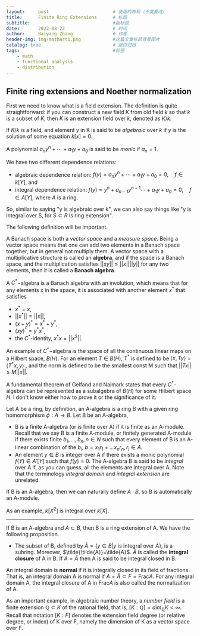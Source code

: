 ```yaml
---
layout:     post   				        # 使用的布局（不需要改）
title:      Finite Ring Extensions 	    # 标题 
subtitle:                               #副标题
date:       2022-08-22 				    # 时间
author:     Baiyang Zhang 				# 作者
header-img: img/mathArt1.png 	        #这篇文章标题背景图片
catalog: true 						    # 是否归档
tags:								    #标签
    - math
    - functional analysis
    - distribution
---
```


## Finite ring extensions and Noether normalization

First we need to know what is a field extension. The definition is quite straightforward: if you can construct a new field $K$ from old field $k$ so that $k$ is a subset of $K$, then $K$ is an extension field over $k$, denoted as $K/k$.

If $K/k$ is a field, and element $y$ in K is said to be *algebraic* over $k$ if $y$ is the solution of some equation $k[x]=0$.

A polynomial $a_n y^n + \cdots + a_1 y + a_0$ is said to be *monic* if $a_n = 1$.

We have two different dependence relations:
- algebraic dependence relation: $f(y) = a_n y^n + \cdots + a_1 y + a_0 = 0,\quad f\in k[Y]$, and
- integral dependence relation: $f(y) = y^n + a_{n-1} y^{n-1}\cdots + a_1 y + a_0 = 0,\quad f\in A[Y]$, where $A$ is a ring.

So, similar to saying "y is algebraic over k", we can also say things like "y is integral over S, for $S\subset R$ is ring extension".

The following definition will be important.


A Banach space is both a *vector space* and a *measure space*. Being a vector space means that one can add two elements in a Banach space together, but in general not multiply them. A vector space with a multiplicative structure is called an **algebra**, and if the space is a Banach space, and the multiplication satisfies $||xy||\le ||x|| ||y||$ for any two elements, then it is called a **Banach algebra**.

A $C^*-$algebra is a Banach algebra with an involution, which means that for any elements x in the space, it is associated with another element $x^*$ that satisfies 
- $x^* =x$,
- $||x^*|| = ||x||$,
- $(x+y)^*=x^*+y^*$,
- $(xy)^*=y^* x^*$,
- the $C^*$-identity, $x^* x = ||x^2||$.

An example of $C^*-$algebra is the space of all the continuous linear maps on a Hilbert space, $B(H)$. For an element $T\in B(H)$, $T^*$ is defined to be $\langle x,Ty \rangle = \langle T^*x,y \rangle$ , and the norm is defined to be the smallest const M such that $||Tx||\leq M ||x||$.

A fundamental theorem of Gelfand and Naimark states that every $C^*$-algebra can be represented as a subalgebra of $B(H)$ for some Hilbert space $H$. I don't know either how to prove it or the significance of it.

Let A be a ring, by definition, an A-algebra is a ring B with a given ring homomorphism $\phi:A\to B$. Let B be an A-algebra, 
- B is a finite A-algebra (or is finite over A) if it is finite as an A-module. Recall that we say B is a finite A-module, or finitely generated A-module if there exists finite $b_1,\dots,b_n, n\in N$ such that every element of B is an A-linear combination of the $b_i$, $b = x_1 r_1 + \dots x_n r_n, \, r_i \in A$.
- An element $y\in B$ is integer over A if there exists a monic polynomial $f(Y)\in A'[Y]$ such that $f(y)=0$. The A-algebra B is said to be *integral* over A if, as you can guess, all the elements are integral over A. Note that the terminology *integral domain* and *integral extension* are unrelated.

If B is an A-algebra, then we can naturally define $A \cdot B$, so B is automatically an A-module.

As an example, $k[X^2]$ is integral over $k[X]$.

---

If B is an A-algebra and $A \subset B$, then B is a ring extension of A. We have the following proposition.

- The subset of B, defined by $\tilde{A} = \{y\in B | y\text{ is integral over A}\}$, is a subring. Moreover, $\tilde{\tilde{A}}=\tilde{A}$.
$\tilde{A}$ is called the **integral closure** of A in B. If $A = \tilde{A}$ then A is said to be integral closed in B.

An integral domain is **normal** if it is integrally closed in its field  of fractions. That is, an integral domain A is normal if $A = \tilde{A} \subset F=\text{Frac} A$. For any integral domain A, the integral closure of A in $\text{Frac} A$ is also called the normalization of A.

As an important example, in algebraic number theory, a *number field* is a finite extension $\mathbb{Q}\subset K$ of the rational field, that is, $[K:\mathbb{Q}] = dim_{\mathbb{Q}}K < \infty$. Recall that notation $[K:F]$ denotes the extension field degree (or relative degree, or index) of K over F, namely the dimension of K as a vector space over F. 





